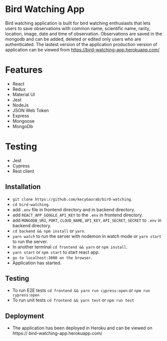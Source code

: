 
# Bird Watching App

Bird watching application is built for bird watching enthusiasts that lets users to save observations with common name, scientific name, rarity, location, image, date and time of observation. Observations are saved in the mongodb and can be added, deleted or edited only users who are authenticated. The lastest version of the application production version of application can be viewed from https://bird-watching-app.herokuapp.com/

# Features

* React 
* Redux
* Material UI
* Jest
* NodeJs
* JSON Web Token
* Express
* Mongoose
* MongoDb

# Testing 

* Jest
* Cypress
* Rest client

## Installation

* `git clone https://github.com/kecyGaurab/bird-watching`.
* `cd bird-watching`.
*  add `.env` file in frontend directory and in backend directory.
*  add `REACT_APP_GOOGLE_API_KEY` to the `.env` in frontend directory.
*  add `MONGODB_URI`, `PORT`, `CLOUD_NAME`, `API_KEY`, `API_SECRET`, `SECRET` to       `.env`  in backend directory.
* `cd backend && npm install` or `yarn`.
* `yarn watch` to run the server with nodemon in watch mode or `yarn start` to run the server.
* In another terminal `cd frontend && yarn` or `npm install`.
* `yarn start` or `npm start` to start react app.
* `go to localhost:3000 on the browser`.
* Application has started.

## Testing

* To run E2E tests `cd frontend && yarn run cypress:open` or `npm run cypress:open`
* To run unit tests `cd frontend && yarn test` or `npm run test`

## Deployment

* The application has been deployed in Heroku and can be viewed on https://  bird-watching-app.herokuapp.com/